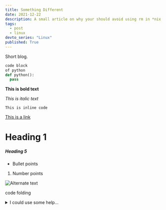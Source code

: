 ```yaml
---
title: Something Different
date: 2021-12-22
description: A small article on why your should avoid using rm in *nix based OS whenever possible.
tags:
  - post
  - linux
devto_series: "Linux"
published: True
---
```


Short blog.

```python
code block
of python
def python():
  pass

```

**This is bold text**

_This is italic text_

`This is inline code`

[This is a link](www.google.com)

# Heading 1

##### Heading 5

- Bullet points

1. Number points

![Alternate text ](/media/useless-images/all-markdown-types.png "Image title")

code folding

<details>
<summary>I could use some help...</summary>
<p>

```python
def helloworld():
  print("hello")
```

</p>
</details>
